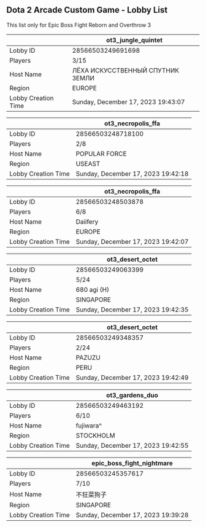 ## Dota 2 Arcade Custom Game - Lobby List

This list only for Epic Boss Fight Reborn and Overthrow 3

|  | ot3_jungle_quintet |
| ------ | ------ |
| Lobby ID | 28566503249691698 |
| Players | 3/15 |
| Host Name | ЛЁХА ИСКУССТВЕННЫЙ СПУТНИК ЗЕМЛИ |
| Region | EUROPE |
| Lobby Creation Time | Sunday, December 17, 2023 19:43:07 |


|  | ot3_necropolis_ffa |
| ------ | ------ |
| Lobby ID | 28566503248718100 |
| Players | 2/8 |
| Host Name | POPULAR FORCE |
| Region | USEAST |
| Lobby Creation Time | Sunday, December 17, 2023 19:42:18 |


|  | ot3_necropolis_ffa |
| ------ | ------ |
| Lobby ID | 28566503248503878 |
| Players | 6/8 |
| Host Name | Daiifery |
| Region | EUROPE |
| Lobby Creation Time | Sunday, December 17, 2023 19:42:07 |


|  | ot3_desert_octet |
| ------ | ------ |
| Lobby ID | 28566503249063399 |
| Players | 5/24 |
| Host Name | 680 agi (H) |
| Region | SINGAPORE |
| Lobby Creation Time | Sunday, December 17, 2023 19:42:35 |


|  | ot3_desert_octet |
| ------ | ------ |
| Lobby ID | 28566503249348357 |
| Players | 2/24 |
| Host Name | PAZUZU |
| Region | PERU |
| Lobby Creation Time | Sunday, December 17, 2023 19:42:49 |


|  | ot3_gardens_duo |
| ------ | ------ |
| Lobby ID | 28566503249463192 |
| Players | 6/10 |
| Host Name | fujiwara^ |
| Region | STOCKHOLM |
| Lobby Creation Time | Sunday, December 17, 2023 19:42:55 |


|  | epic_boss_fight_nightmare |
| ------ | ------ |
| Lobby ID | 28566503245357617 |
| Players | 7/10 |
| Host Name | 不狂菜狗子 |
| Region | SINGAPORE |
| Lobby Creation Time | Sunday, December 17, 2023 19:39:28 |


